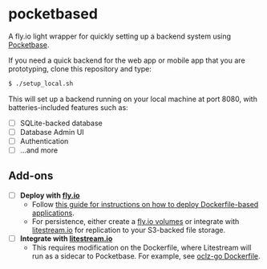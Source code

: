 # pocketbased

A fly.io light wrapper for quickly setting up a backend system using
[Pocketbase](https://pocketbase.io/).

If you need a quick backend for the web app or mobile app that you are
prototyping, clone this repository and type:

```sh
$ ./setup_local.sh
```

This will set up a backend running on your local machine at port 8080, with
batteries-included features such as:

- [ ] SQLite-backed database
- [ ] Database Admin UI
- [ ] Authentication
- [ ] ...and more

## Add-ons

- [ ] **Deploy with [fly.io](https://fly.io)**
  - Follow
    [this guide for instructions on how to deploy Dockerfile-based applications](https://fly.io/docs/languages-and-frameworks/dockerfile/).
  - For persistence, either create a
    [fly.io volumes](https://fly.io/docs/reference/volumes/) or integrate with
    [litestream.io](https://litestream.io) for replication to your S3-backed
    file storage.
- [ ] **Integrate with [litestream.io](https://litestream.io)**
  - This requires modification on the Dockerfile, where Litestream will run as a
    sidecar to Pocketbase. For example, see
    [oclz-go Dockerfile](https://github.com/nmcapule/oclz-go/blob/development/Dockerfile).
